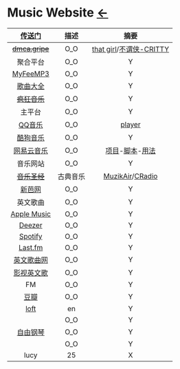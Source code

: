 <style type="text/css">
#content {margin-left: 5%;}
</style>

<script src="../../js/JQuery/jquery.min.js" type="text/javascript"></script>
<script type="text/javascript" charset="utf-8">
  // Creating custom :external selector
  $.expr[':'].external = function(obj){
      return !obj.href.match(/^mailto\:/)
              && (obj.hostname != location.hostname);
  };    
  
  $(function(){
    // Add 'external' CSS class to all external links
    $('a:external').addClass('external');

    // turn target into target=_blank for elements w external class
    $(".external").attr('target','_blank');

  })
</script>

# Music Website [←](../index.md)

| [传送门](../../navigation.md) | 描述 | 摘要 |
|:---:|:---:|:---:|
| ~~[dmca.gripe](https://dmca.gripe/)~~ | O_O | [that girl](https://share.dmca.gripe/N7aBQh8CGcuZQYax.mp3)/[不谓侠-CRITTY](https://share.dmca.gripe/9VqlSAcChVHlQUJK.mp3) |
| 聚合平台 | O_O | Y |
| [MyFeeMP3](http://tool.liumingye.cn/music/) | O_O | Y |
| [歌曲大全](http://www.gequdaquan.net/gqss/) | O_O | Y |
| ~~[疯狂音乐](http://music.ifkdy.com/)~~ | O_O | Y |
| 主平台 | O_O | Y |
| [QQ音乐](https://y.qq.com/n/ryqq/profile/create) | O_O | [player](https://y.qq.com/n/ryqq/player) |
| [酷狗音乐](http://www.kugou.com/) | O_O | Y |
| [网易云音乐](https://music.163.com/) | O_O | [项目](https://github.com/DesperadoJ/Rules-for-UnblockNeteaseMusic)-[脚本](https://raw.githubusercontent.com/DesperadoJ/Rules-for-UnblockNeteaseMusic/master/Clash/UnblockNeteaseMusic.yaml)-[用法](https://desperadoj.com/16.html) |
| 音乐网站 | O_O | Y |
| ~~[音乐圣经](https://www.musicbible.com/)~~ | 古典音乐 | [MuzikAir](https://listen.muzikair.com/cn/)/[CRadio](https://www.accuradio.com/classical/) |
| [新芭网](https://www.sin80.com/artist/beethoven) | O_O | Y |
| 英文歌曲 | O_O | Y |
| [Apple Music](https://music.apple.com/cn/browse) | O_O | Y |
| [Deezer](https://www.deezer.com/) | O_O | Y |
| [Spotify](https://open.spotify.com/?_ga=2.75141078.596545230.1607582361-711400396.1607582361) | O_O | Y |
| [Last.fm](https://www.last.fm/user/AmbroseRen/playlists/12329258) | O_O | Y |
| [英文歌曲网](http://www.ywg7.com/) | O_O | Y |
| [影视英文歌](https://www.tunefind.com/movie/zootopia-2016) | O_O | Y |
| FM | O_O | Y |
| [豆瓣](https://fm.douban.com/) | O_O | Y |
| [loft](https://loft.radio/) | en | Y |
| []() | O_O | Y |
| [自由钢琴](https://www.autopiano.cn/) | O_O | Y |
| []() | O_O | Y |
| lucy | 25 | X |


